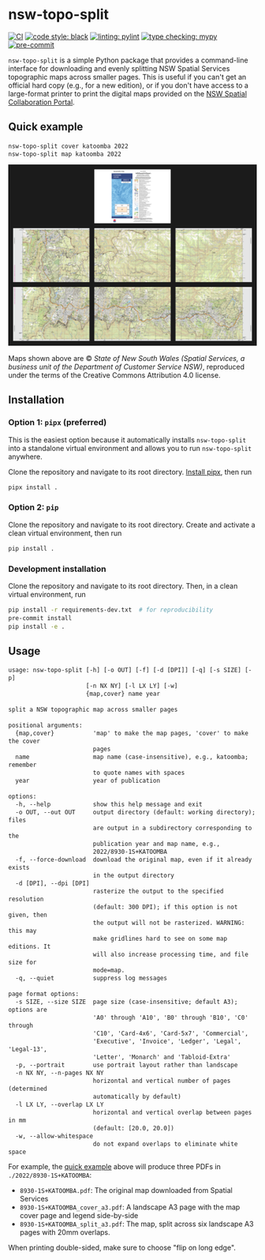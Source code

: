 # nsw-topo-split

[![CI](https://img.shields.io/github/actions/workflow/status/tschanzer/nsw-topo-split/ci.yaml?label=CI&logo=github&style=flat-square)](https://github.com/tschanzer/nsw-topo-split/actions/workflows/ci.yaml)
[![code style: black](https://img.shields.io/badge/code%20style-black-000000.svg?style=flat-square)](https://github.com/psf/black)
[![linting: pylint](https://img.shields.io/badge/linting-pylint-blue?style=flat-square)](https://github.com/pylint-dev/pylint)
[![type checking: mypy](https://img.shields.io/badge/type%20checking-mypy-blue?style=flat-square)](https://mypy-lang.org/)
[![pre-commit](https://img.shields.io/badge/pre--commit-enabled-blue?logo=pre-commit&style=flat-square)](https://github.com/pre-commit/pre-commit)

`nsw-topo-split` is a simple Python package that provides a command-line
interface for downloading and evenly splitting NSW Spatial Services topographic
maps across smaller pages. This is useful if you can't get an official hard copy
(e.g., for a new edition), or if you don't have access to a large-format printer
to print the digital maps provided on the [NSW Spatial Collaboration
Portal](https://portal.spatial.nsw.gov.au/portal/apps/webappviewer/index.html?id=06e3c2e0de1e4efda863854048c613c6).

## Quick example
```
nsw-topo-split cover katoomba 2022
nsw-topo-split map katoomba 2022
```
![example](example/example.png)

Maps shown above are © *State of New South Wales (Spatial Services, a business
unit of the Department of Customer Service NSW)*,  reproduced under the terms of
the Creative Commons Attribution 4.0 license.

## Installation
### Option 1: `pipx` (preferred)
This is the easiest option because it automatically installs `nsw-topo-split`
into a standalone virtual environment and allows you to run `nsw-topo-split`
anywhere.

Clone the repository and navigate to its root directory.
[Install pipx](https://pipx.pypa.io/stable/installation/), then run
```bash
pipx install .
```

### Option 2: `pip`
Clone the repository and navigate to its root directory. Create and activate a
clean virtual environment, then run
```bash
pip install .
```

### Development installation
Clone the repository and navigate to its root directory. Then, in a clean
virtual environment, run
```bash
pip install -r requirements-dev.txt  # for reproducibility
pre-commit install
pip install -e .
```

## Usage
```
usage: nsw-topo-split [-h] [-o OUT] [-f] [-d [DPI]] [-q] [-s SIZE] [-p]
                      [-n NX NY] [-l LX LY] [-w]
                      {map,cover} name year

split a NSW topographic map across smaller pages

positional arguments:
  {map,cover}           'map' to make the map pages, 'cover' to make the cover
                        pages
  name                  map name (case-insensitive), e.g., katoomba; remember
                        to quote names with spaces
  year                  year of publication

options:
  -h, --help            show this help message and exit
  -o OUT, --out OUT     output directory (default: working directory); files
                        are output in a subdirectory corresponding to the
                        publication year and map name, e.g.,
                        2022/8930-1S+KATOOMBA
  -f, --force-download  download the original map, even if it already exists
                        in the output directory
  -d [DPI], --dpi [DPI]
                        rasterize the output to the specified resolution
                        (default: 300 DPI); if this option is not given, then
                        the output will not be rasterized. WARNING: this may
                        make gridlines hard to see on some map editions. It
                        will also increase processing time, and file size for
                        mode=map.
  -q, --quiet           suppress log messages

page format options:
  -s SIZE, --size SIZE  page size (case-insensitive; default A3); options are
                        'A0' through 'A10', 'B0' through 'B10', 'C0' through
                        'C10', 'Card-4x6', 'Card-5x7', 'Commercial',
                        'Executive', 'Invoice', 'Ledger', 'Legal', 'Legal-13',
                        'Letter', 'Monarch' and 'Tabloid-Extra'
  -p, --portrait        use portrait layout rather than landscape
  -n NX NY, --n-pages NX NY
                        horizontal and vertical number of pages (determined
                        automatically by default)
  -l LX LY, --overlap LX LY
                        horizontal and vertical overlap between pages in mm
                        (default: [20.0, 20.0])
  -w, --allow-whitespace
                        do not expand overlaps to eliminate white space
```

For example, the [quick example](#quick-example) above will produce three PDFs
in `./2022/8930-1S+KATOOMBA`:
- `8930-1S+KATOOMBA.pdf`: The original map downloaded from Spatial Services
- `8930-1S+KATOOMBA_cover_a3.pdf`: A landscape A3 page with the map cover page
    and legend side-by-side
- `8930-1S+KATOOMBA_split_a3.pdf`: The map, split across six landscape A3 pages
  with 20mm overlaps.

When printing double-sided, make sure to choose "flip on long edge".
